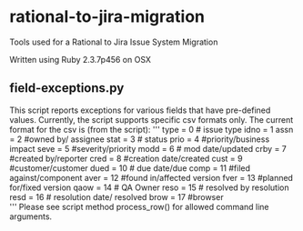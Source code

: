 # rational-to-jira-migration
Tools used for a Rational to Jira Issue System Migration

Written using Ruby 2.3.7p456 on OSX

## field-exceptions.py ##
This script reports exceptions for various fields that have pre-defined values.  Currently, the script supports specific csv formats only.  The current format for the csv is (from the script):
'''
  type = 0 # issue type
  idno = 1
  assn = 2 #owned by/ assignee
  stat = 3 # status
  prio = 4 #priority/business impact
  seve = 5 #severity/priority
  modd = 6 # mod date/updated
  crby = 7 #created by/reporter
  cred = 8   #creation date/created
  cust = 9 #customer/customer
  dued = 10 # due date/due
  comp = 11 #filed against/component
  aver = 12 #found in/affected version
  fver = 13 #planned for/fixed version
  qaow = 14 # QA Owner
  reso = 15 # resolved by resolution
  resd = 16 # resolution date/ resolved
  brow = 17   #browser  
''' 
Please see script method process_row() for allowed command line arguments.

